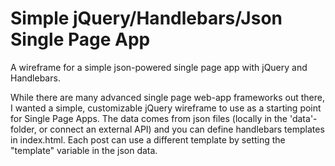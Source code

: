 # Simple jQuery/Handlebars/Json Single Page App
A wireframe for a simple json-powered single page app with jQuery and Handlebars.

While there are many advanced single page web-app frameworks out there, I wanted a simple, customizable jQuery wireframe to use as a starting point for Single Page Apps. The data comes from json files (locally in the 'data'-folder, or connect an external API) and you can define handlebars templates in index.html. Each post can use a different template by setting the "template" variable in the json data.
